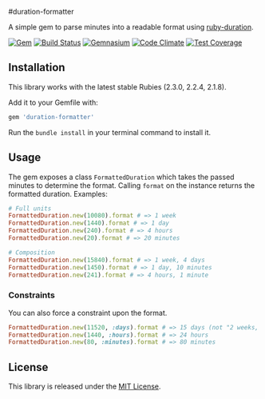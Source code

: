 #duration-formatter

A simple gem to parse minutes into a readable format using [ruby-duration](https://github.com/peleteiro/ruby-duration).

[![Gem](https://img.shields.io/gem/v/duration-formatter.svg?style=flat-square)](http://rubygems.org/gems/duration-formatter)
[![Build Status](https://img.shields.io/travis/richardvenneman/duration-formatter/master.svg?style=flat-square)](https://travis-ci.org/richardvenneman/duration-formatter)
[![Gemnasium](https://img.shields.io/gemnasium/richardvenneman/duration-formatter.svg?style=flat-square)](https://gemnasium.com/richardvenneman/duration-formatter)
[![Code Climate](https://img.shields.io/codeclimate/github/richardvenneman/duration-formatter.svg?style=flat-square)](https://codeclimate.com/github/richardvenneman/duration-formatter)
[![Test Coverage](https://img.shields.io/codeclimate/coverage/github/richardvenneman/duration-formatter.svg?style=flat-square)](https://codeclimate.com/github/richardvenneman/duration-formatter/coverage)

## Installation

This library works with the latest stable Rubies (2.3.0, 2.2.4, 2.1.8).

Add it to your Gemfile with:

```ruby
gem 'duration-formatter'
```

Run the `bundle install` in your terminal command to install it.

## Usage

The gem exposes a class `FormattedDuration` which takes the passed minutes to determine the format. Calling `format` on the instance  returns the formatted duration. Examples:

```ruby
# Full units
FormattedDuration.new(10080).format # => 1 week
FormattedDuration.new(1440).format # => 1 day
FormattedDuration.new(240).format # => 4 hours
FormattedDuration.new(20).format # => 20 minutes

# Composition
FormattedDuration.new(15840).format # => 1 week, 4 days
FormattedDuration.new(1450).format # => 1 day, 10 minutes
FormattedDuration.new(241).format # => 4 hours, 1 minute
```

### Constraints

You can also force a constraint upon the format.

```ruby
FormattedDuration.new(11520, :days).format # => 15 days (not "2 weeks, 1 day")
FormattedDuration.new(1440, :hours).format # => 24 hours
FormattedDuration.new(80, :minutes).format # => 80 minutes
```

## License

This library is released under the [MIT License](http://www.opensource.org/licenses/MIT).
